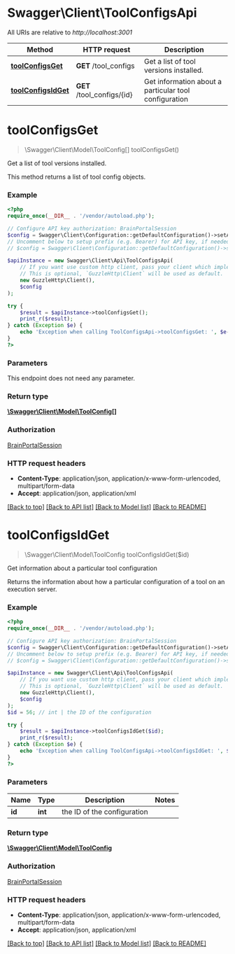 # Swagger\Client\ToolConfigsApi

All URIs are relative to *http://localhost:3001*

Method | HTTP request | Description
------------- | ------------- | -------------
[**toolConfigsGet**](ToolConfigsApi.md#toolConfigsGet) | **GET** /tool_configs | Get a list of tool versions installed.
[**toolConfigsIdGet**](ToolConfigsApi.md#toolConfigsIdGet) | **GET** /tool_configs/{id} | Get information about a particular tool configuration


# **toolConfigsGet**
> \Swagger\Client\Model\ToolConfig[] toolConfigsGet()

Get a list of tool versions installed.

This method returns a list of tool config objects.

### Example
```php
<?php
require_once(__DIR__ . '/vendor/autoload.php');

// Configure API key authorization: BrainPortalSession
$config = Swagger\Client\Configuration::getDefaultConfiguration()->setApiKey('cbrain_api_token', 'YOUR_API_KEY');
// Uncomment below to setup prefix (e.g. Bearer) for API key, if needed
// $config = Swagger\Client\Configuration::getDefaultConfiguration()->setApiKeyPrefix('cbrain_api_token', 'Bearer');

$apiInstance = new Swagger\Client\Api\ToolConfigsApi(
    // If you want use custom http client, pass your client which implements `GuzzleHttp\ClientInterface`.
    // This is optional, `GuzzleHttp\Client` will be used as default.
    new GuzzleHttp\Client(),
    $config
);

try {
    $result = $apiInstance->toolConfigsGet();
    print_r($result);
} catch (Exception $e) {
    echo 'Exception when calling ToolConfigsApi->toolConfigsGet: ', $e->getMessage(), PHP_EOL;
}
?>
```

### Parameters
This endpoint does not need any parameter.

### Return type

[**\Swagger\Client\Model\ToolConfig[]**](../Model/ToolConfig.md)

### Authorization

[BrainPortalSession](../../README.md#BrainPortalSession)

### HTTP request headers

 - **Content-Type**: application/json, application/x-www-form-urlencoded, multipart/form-data
 - **Accept**: application/json, application/xml

[[Back to top]](#) [[Back to API list]](../../README.md#documentation-for-api-endpoints) [[Back to Model list]](../../README.md#documentation-for-models) [[Back to README]](../../README.md)

# **toolConfigsIdGet**
> \Swagger\Client\Model\ToolConfig toolConfigsIdGet($id)

Get information about a particular tool configuration

Returns the information about how a particular configuration of a tool on an execution server.

### Example
```php
<?php
require_once(__DIR__ . '/vendor/autoload.php');

// Configure API key authorization: BrainPortalSession
$config = Swagger\Client\Configuration::getDefaultConfiguration()->setApiKey('cbrain_api_token', 'YOUR_API_KEY');
// Uncomment below to setup prefix (e.g. Bearer) for API key, if needed
// $config = Swagger\Client\Configuration::getDefaultConfiguration()->setApiKeyPrefix('cbrain_api_token', 'Bearer');

$apiInstance = new Swagger\Client\Api\ToolConfigsApi(
    // If you want use custom http client, pass your client which implements `GuzzleHttp\ClientInterface`.
    // This is optional, `GuzzleHttp\Client` will be used as default.
    new GuzzleHttp\Client(),
    $config
);
$id = 56; // int | the ID of the configuration

try {
    $result = $apiInstance->toolConfigsIdGet($id);
    print_r($result);
} catch (Exception $e) {
    echo 'Exception when calling ToolConfigsApi->toolConfigsIdGet: ', $e->getMessage(), PHP_EOL;
}
?>
```

### Parameters

Name | Type | Description  | Notes
------------- | ------------- | ------------- | -------------
 **id** | **int**| the ID of the configuration |

### Return type

[**\Swagger\Client\Model\ToolConfig**](../Model/ToolConfig.md)

### Authorization

[BrainPortalSession](../../README.md#BrainPortalSession)

### HTTP request headers

 - **Content-Type**: application/json, application/x-www-form-urlencoded, multipart/form-data
 - **Accept**: application/json, application/xml

[[Back to top]](#) [[Back to API list]](../../README.md#documentation-for-api-endpoints) [[Back to Model list]](../../README.md#documentation-for-models) [[Back to README]](../../README.md)

